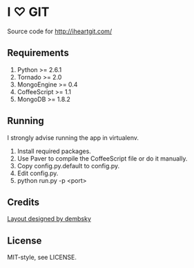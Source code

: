 I ♡ GIT
=======

Source code for http://iheartgit.com/

Requirements
-

1. Python >= 2.6.1
1. Tornado >= 2.0
1. MongoEngine >= 0.4
1. CoffeeScript >= 1.1
1. MongoDB >= 1.8.2

Running
-

I strongly advise running the app in virtualenv.

1.  Install required packages.
1.  Use Paver to compile the CoffeeScript file or do it manually.
1.  Copy config.py.default to config.py.
1.  Edit config.py.
1.  python run.py -p &lt;port&gt;

Credits
-
[Layout designed by dembsky](http://www.dembsky.me/)

License
-
MIT-style, see LICENSE.